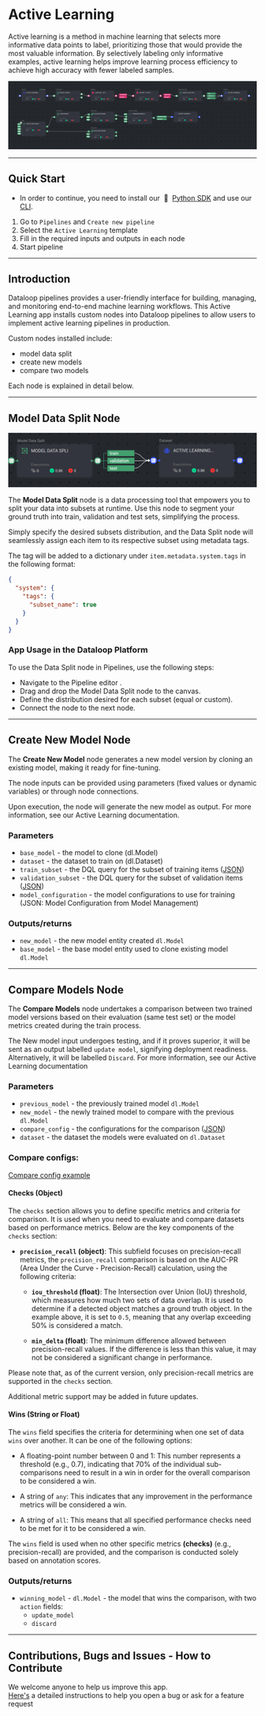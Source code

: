 # Active Learning

Active learning is a method in machine learning that selects more informative data points to label, prioritizing those
that would provide the most valuable information. By selectively labeling only informative examples, active learning
helps improve learning process efficiency to achieve high accuracy with fewer labeled samples.

![alt text](assets/active-learning-pipeline.png)

---

## Quick Start

* In order to continue, you need to install our &nbsp;🚀 &nbsp;[Python SDK](https://github.com/dataloop-ai/dtlpy) and
  use our [CLI](https://sdk-docs.dataloop.ai/en/latest/cli.html).

1. Go to `Pipelines` and `Create new pipeline`
2. Select the `Active Learning` template
3. Fill in the required inputs and outputs in each node
4. Start pipeline

---

## Introduction

Dataloop pipelines provides a user-friendly interface for building, managing, and monitoring end-to-end machine learning
workflows. This Active Learning app installs custom nodes into Dataloop pipelines to allow users to implement active
learning pipelines in production.

Custom nodes installed include:

- model data split
- create new models
- compare two models

Each node is explained in detail below.

---

## Model Data Split Node

<img src="assets/data_split.png">

The **Model Data Split** node is a data processing tool that empowers you to split your data into subsets at runtime.
Use this node to segment your ground truth into train, validation and test sets, simplifying the process.

Simply specify the desired subsets distribution, and the Data Split node will seamlessly assign each item to its
respective subset using metadata tags.

The tag will be added to a dictionary under `item.metadata.system.tags` in the following format:

```json
{
  "system": {
    "tags": {
      "subset_name": true
    }
  }
} 
```

### App Usage in the Dataloop Platform

To use the Data Split node in Pipelines, use the following steps:

* Navigate to the Pipeline editor .
* Drag and drop the Model Data Split node to the canvas.
* Define the distribution desired for each subset (equal or custom).
* Connect the node to the next node.

---

## Create New Model Node

The **Create New Model** node generates a new model version by cloning an existing model, making it ready for
fine-tuning.

The node inputs can be provided using parameters (fixed values or dynamic variables) or through node connections.

Upon execution, the node will generate the new model as output. For more information, see our Active Learning
documentation.

### Parameters

- `base_model` - the model to clone (dl.Model)
- `dataset` - the dataset to train on (dl.Dataset)
- `train_subset` - the DQL query for the subset of training items ([JSON](pipeline_configs/train_subset_filter.json))
- `validation_subset` - the DQL query for the subset of validation
  items ([JSON](pipeline_configs/validation_subset_filter.json))
- `model_configuration` - the model configurations to use for training (JSON: Model Configuration from Model Management)

### Outputs/returns

- `new_model` - the new model entity created `dl.Model`
- `base_model` - the base model entity used to clone existing model `dl.Model`

---

## Compare Models Node

The **Compare Models** node undertakes a comparison between two trained model versions based on their evaluation (same
test set) or the model metrics created during the train process.

The New model input undergoes testing, and if it proves superior, it will be sent as an output labelled `update model`,
signifying deployment readiness. Alternatively, it will be labelled `Discard`. For more information, see our Active
Learning documentation

### Parameters

- `previous_model` - the previously trained model `dl.Model`
- `new_model` - the newly trained model to compare with the previous `dl.Model`
- `compare_config` - the configurations for the comparison ([JSON](pipeline_configs/compare_configurations.json))
- `dataset` - the dataset the models were evaluated on `dl.Dataset`

### Compare configs:

[Compare config example](pipeline_configs/compare_configurations.json)

#### Checks (Object)

The `checks` section allows you to define specific metrics and criteria for comparison. It is used when you need to
evaluate and compare datasets based on performance metrics. Below are the key components of the `checks` section:

- **`precision_recall` (object)**: This subfield focuses on precision-recall metrics,
    the `precision_recall` comparison is based on the AUC-PR (Area Under the Curve - Precision-Recall) calculation, using the following criteria:
    - **`iou_threshold` (float)**: The Intersection over Union (IoU) threshold, which measures how much two sets of data
      overlap. It is used to determine if a detected object matches a ground truth object. In the example above, it is
      set to `0.5`, meaning that any overlap exceeding 50% is considered a match.

    - **`min_delta` (float)**: The minimum difference allowed between precision-recall values. If the difference is
      less than this value, it may not be considered a significant change in performance.

Please note that, as of the current version, only precision-recall metrics are supported in the `checks` section.

Additional metric support may be added in future updates.

#### Wins (String or Float)

The `wins` field specifies the criteria for determining when one set of data `wins` over another. It can be one of the
following options:

- A floating-point number between 0 and 1: This number represents a threshold (e.g., 0.7), indicating that 70% of the
  individual sub-comparisons need to result in a win in order for the overall comparison to be considered a win.

- A string of `any`: This indicates that any improvement in the performance metrics will be considered a win.

- A string of `all`: This means that all specified performance checks need to be met for it to be considered a win.

The `wins` field is used when no other specific metrics **(checks)** (e.g., precision-recall) are provided, and the
comparison is conducted solely based on annotation scores.

### Outputs/returns

- `winning_model` - `dl.Model` - the model that wins the comparison, with two `action` fields: 
  - `update_model`
  - `discard`

---

## Contributions, Bugs and Issues - How to Contribute

We welcome anyone to help us improve this app.  
[Here's](CONTRIBUTING.md) a detailed instructions to help you open a bug or ask for a feature request